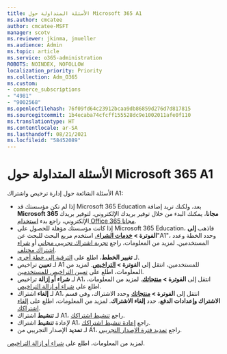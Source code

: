 ```yaml
---
title: الأسئلة المتداولة حول Microsoft 365 A1
ms.author: cmcatee
author: cmcatee-MSFT
manager: scotv
ms.reviewer: jkinma, jmueller
ms.audience: Admin
ms.topic: article
ms.service: o365-administration
ROBOTS: NOINDEX, NOFOLLOW
localization_priority: Priority
ms.collection: Adm_O365
ms.custom:
- commerce_subscriptions
- "4981"
- "9002568"
ms.openlocfilehash: 76f09fd64c23912bcaa9db86859d276d7d817815
ms.sourcegitcommit: 1b4ecaba74cfcff155528dc9e1002011afe0f110
ms.translationtype: HT
ms.contentlocale: ar-SA
ms.lasthandoff: 08/21/2021
ms.locfileid: "58452089"
---
```

# <a name="microsoft-365-a1-faq"></a>الأسئلة المتداولة حول Microsoft 365 A1

الأسئلة الشائعة حول إدارة ترخيص واشتراك A1:

- إذا لم تكن مؤسستك قد Microsoft 365 Education بعد، ولكنك تريد إضافة **Microsoft 365 مجانا**، يمكنك البدء من خلال توفير بريدك الإلكتروني. لتوفير بريدك الإلكتروني، راجع بدء [استخدام Office 365 مجانا](https://www.microsoft.com/education/products/office).  
- إذا كانت مؤسستك مؤهلة للحصول على Microsoft 365 Education، فاذهب **إلى الفوترة > [خدمات الشراء.](https://go.microsoft.com/fwlink/p/?linkid=868433)** استخدم مربع البحث للبحث عن"A1"، وحدد الخطة وعدد المستخدمين. لمزيد من المعلومات، راجع [تجربة اشتراك تجريبي مجاني](https://docs.microsoft.com/microsoft-365/commerce/try-or-buy-microsoft-365#try-a-free-trial-subscription) أو [شراء اشتراك مختلف](https://docs.microsoft.com/microsoft-365/commerce/try-or-buy-microsoft-365#buy-a-different-subscription).
- لـ **تغيير الخطط**، اطلع على [الترقية إلى خطة أخرى](https://docs.microsoft.com/microsoft-365/commerce/subscriptions/upgrade-to-different-plan).
- لـ **تعيين** تراخيص A1 للمستخدمين، انتقل إلى **الفوترة > [التراخيص](https://go.microsoft.com/fwlink/p/?linkid=842264)**. لمزيد من المعلومات، اطلع على [تعيين التراخيص للمستخدمين](https://docs.microsoft.com/microsoft-365/admin/manage/assign-licenses-to-users).
- لـ **شراء أو إزالة** تراخيص A1، انتقل إلى **الفوترة > [منتجاتك](https://go.microsoft.com/fwlink/p/?linkid=842054)**. لمزيد من المعلومات، اطلع على [شراء أو إزالة التراخيص](https://docs.microsoft.com/microsoft-365/commerce/licenses/buy-licenses#buy-or-remove-licenses-for-your-business-subscription).
- لـ **إلغاء** اشتراك A1، انتقل إلى **الفوترة > [منتجاتك](https://go.microsoft.com/fwlink/p/?linkid=842054)** وحدد الاشتراك، وفي قسم **الاشتراك وإعدادات الدفع**، حدد **إلغاء الاشتراك**. لمزيد من المعلومات، اطلع على [إلغاء اشتراكك](https://docs.microsoft.com/microsoft-365/commerce/subscriptions/cancel-your-subscription).
- لـ **تنشيط** اشتراك A1، راجع [تنشيط اشتراكك](https://docs.microsoft.com/alchemyinsights/activate-your-office-365-subscription).
- لإعادة **تنشيط** اشتراك A1، راجع [إعادة تنشيط اشتراكك](https://docs.microsoft.com/alchemyinsights/reactivate-your-subscription).
- لـ **تمديد** الإصدار التجريبي من A1، راجع [تمديد فترة الإصدار التجريبي](https://docs.microsoft.com/microsoft-365/commerce/extend-your-trial). 

لمزيد من المعلومات، اطلع على [شراء أو إزالة التراخيص](https://docs.microsoft.com/microsoft-365/commerce/licenses/buy-licenses).